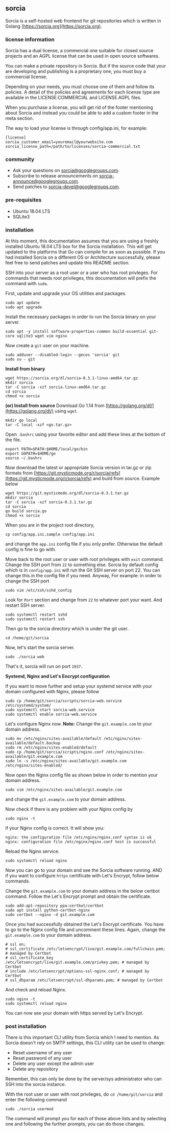## sorcia
Sorcia is a self-hosted web frontend for git repositories which is written in Golang [https://sorcia.org](https://sorcia.org).

### license information
Sorcia has a dual license, a commercial one suitable for closed source projects and an AGPL license that can be used in open source softwares.

You can make a private repository in Sorcia. But if the source code that your are developing and publishing is a proprietary one, you must buy a commercial license.

Depending on your needs, you must choose one of them and follow its policies. A detail of the policies and agreements for each license type are available in the LICENSE.COMMERCIAL and LICENSE.AGPL files.

When you purchase a license, you will get rid of the footer mentioning about Sorcia and instead you could be able to add a custom footer in the meta section.

The way to load your license is through config/app.ini, for example:
```
[license]
sorcia_customer_email=youremail@yourwebsite.com
sorcia_license_path=/path/to/licenses/sorcia-commercial.txt
```

### community
 * Ask your questions on [sorcia@googlegroups.com](https://groups.google.com/d/forum/sorcia).
 * Subscribe to release announcements on [sorcia-announce@googlegroups.com](https://groups.google.com/d/forum/sorcia-announce).
 * Send patches to [sorcia-devel@googlegroups.com](https://groups.google.com/d/forum/sorcia-devel).

### pre-requisites
 * Ubuntu 18.04 LTS
 * SQLite3
 
### installation
At this moment, this documentation assumes that you are using a freshly installed Ubuntu 18.04 LTS box for the Sorcia installation. This will get updated to the platforms that Go can compile for as soon as possible. If you had installed Sorcia on a different OS or Architecture successfully, please feel free to send patches and update this README section.

SSH into your server as a root user or a user who has root privleges. For commands that needs root privileges, this documentation will prefix the command with `sudo`.

First, update and upgrade your OS utilities and packages.
```
sudo apt update
sudo apt upgrade
```

Install the necessary packages in order to run the Sorcia binary on your server.
```
sudo apt -y install software-properties-common build-essential git-core sqlite3 wget vim nginx
```

Now create a `git` user on your machine.
```
sudo adduser --disabled-login --gecos 'sorcia' git
sudo su - git
```

**Install from binary**
```
wget https://sorcia.org/dl/sorcia-0.3.1-linux-amd64.tar.gz
mkdir sorcia
tar -C sorcia -xzf sorcia.linux-amd64.tar.gz
cd sorcia
chmod +x sorcia
```

**(or) Install from source**
Download Go 1.14 from [https://golang.org/dl/](https://golang.org/dl/) using `wget`.
```
mkdir go local
tar -C local -xzf <go.tar.gz>
```

Open `.bashrc` using your favorite editor and add these lines at the bottom of the file.
```
export PATH=$PATH:$HOME/local/go/bin
export GOPATH=$HOME/go
source ~/.bashrc
```

Now download the latest or appropriate Sorcia version in tar.gz or zip formats from [https://git.mysticmode.org/r/sorcia/refs](https://git.mysticmode.org/r/sorcia/refs) and build from source. Example below
```
wget https://git.mysticmode.org/dl/sorcia-0.3.1.tar.gz
mkdir sorcia
tar -C sorcia -xzf sorcia-0.3.1.tar.gz
cd sorcia
go build sorcia.go
chmod +x sorcia
```

When you are in the project root directory,
```
cp config/app.ini.sample config/app.ini
```
and change the `app.ini` config file if you only prefer. Otherwise the default config is fine to go with.

Move back to the root user or user with root privileges with `exit` command. Change the SSH port from `22` to something else. Sorcia by default config which is in `config/app.ini` will run the Git SSH server on port 22. You can change this in the config file if you need. Anyway, For example: in order to change the SSH port
```
sudo vim /etc/ssh/sshd_config
```

Look for `Port` section and change from `22` to whatever port your want. And restart SSH server.
```
sudo systemctl restart sshd
sudo systemctl restart ssh
```

Then go to the sorcia directory which is under the git user.
```
cd /home/git/sorcia
```

Now, let's start the sorcia server.
```
sudo ./sorcia web
```

That's it, sorcia will run on port `1937`.

**Systemd, Nginx and Let's Encrypt configuration**

If you want to move further and setup your systemd service with your domain configured with Nginx, please follow
```
sudo cp /home/git/sorcia/scripts/sorcia-web.service /etc/systemd/system/
sudo systemctl start sorcia-web.service
sudo systemctl enable sorcia-web.service
```

Let's configure Nginx now. **Note:** Change the `git.example.com` to your domain address.
```
sudo mv /etc/nginx/sites-available/default /etc/nginx/sites-available/default.backup
sudo rm /etc/nginx/sites-enabled/default
sudo cp /home/git/sorcia/scripts/nginx.conf /etc/nginx/sites-available/git.example.com
sudo ln -s /etc/nginx/sites-available/git.example.com /etc/nginx/sites-enabled/
```

Now open the Nginx config file as shown below in order to mention your domain address.
```
sudo vim /etc/nginx/sites-available/git.example.com
```
and change the `git.example.com` to your domain address.

Now check if there is any problem with your Nginx config by
```
sudo nginx -t
```

if your Nginx config is correct. It will show you:
```
nginx: the configuration file /etc/nginx/nginx.conf syntax is ok
nginx: configuration file /etc/nginx/nginx.conf test is successful
```

Reload the Nginx service.
```
sudo systemctl reload nginx
```

Now you can go to your domain and see the Sorcia software running. AND if you want to configure `https` certificate with Let's Encrypt, follow below commands.

Change the `git.example.com` to your domain address in the below certbot command. Follow the Let's Encrypt prompt and obtain the certificate.
```
sudo add-apt-repository ppa:certbot/certbot
sudo apt install python-certbot-nginx
sudo certbot --nginx -d git.example.com
```

Once you had successfully obtained the Let's Encrypt certificate. You have to go to the Nginx config file and uncomment these lines. Again, change the `git.example.com` to your domain address.
```
# ssl on;
# ssl_certificate /etc/letsencrypt/live/git.example.com/fullchain.pem; # managed by Certbot
# ssl_certificate_key /etc/letsencrypt/live/git.example.com/privkey.pem; # managed by Certbot
# include /etc/letsencrypt/options-ssl-nginx.conf; # managed by Certbot
# ssl_dhparam /etc/letsencrypt/ssl-dhparams.pem; # managed by Certbot
```

And check and reload Nginx.
```
sudo nginx -t
sudo systemctl reload nginx
```

You can now see your domain with https served by Let's Encrypt.

### post installation
There is this important CLI utility from Sorcia which I need to mention. As Sorcia doesn't rely on SMTP settings, this CLI utility can be used to change:

 * Reset username of any user
 * Reset password of any user
 * Delete any user except the admin user
 * Delete any repository

Remember, this can only be done by the server/sys administrator who can SSH into the sorcia instance.

With the root user or user with root privileges, do `cd /home/git/sorcia` and enter the following command
```
sudo ./sorcia usermod
```

The command will prompt you for each of those above lists and by selecting one and following the further prompts, you can do those changes.
